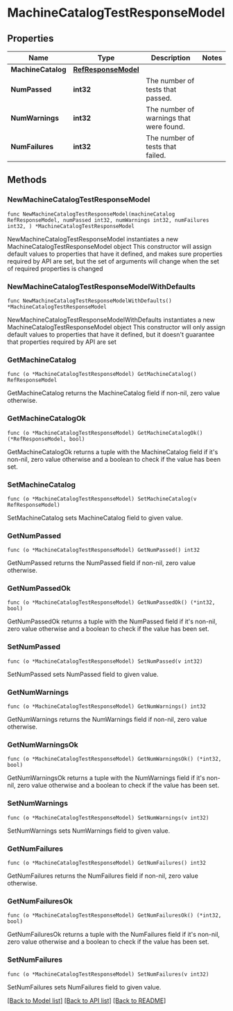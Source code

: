 # MachineCatalogTestResponseModel

## Properties

Name | Type | Description | Notes
------------ | ------------- | ------------- | -------------
**MachineCatalog** | [**RefResponseModel**](RefResponseModel.md) |  | 
**NumPassed** | **int32** | The number of tests that passed. | 
**NumWarnings** | **int32** | The number of warnings that were found. | 
**NumFailures** | **int32** | The number of tests that failed. | 

## Methods

### NewMachineCatalogTestResponseModel

`func NewMachineCatalogTestResponseModel(machineCatalog RefResponseModel, numPassed int32, numWarnings int32, numFailures int32, ) *MachineCatalogTestResponseModel`

NewMachineCatalogTestResponseModel instantiates a new MachineCatalogTestResponseModel object
This constructor will assign default values to properties that have it defined,
and makes sure properties required by API are set, but the set of arguments
will change when the set of required properties is changed

### NewMachineCatalogTestResponseModelWithDefaults

`func NewMachineCatalogTestResponseModelWithDefaults() *MachineCatalogTestResponseModel`

NewMachineCatalogTestResponseModelWithDefaults instantiates a new MachineCatalogTestResponseModel object
This constructor will only assign default values to properties that have it defined,
but it doesn't guarantee that properties required by API are set

### GetMachineCatalog

`func (o *MachineCatalogTestResponseModel) GetMachineCatalog() RefResponseModel`

GetMachineCatalog returns the MachineCatalog field if non-nil, zero value otherwise.

### GetMachineCatalogOk

`func (o *MachineCatalogTestResponseModel) GetMachineCatalogOk() (*RefResponseModel, bool)`

GetMachineCatalogOk returns a tuple with the MachineCatalog field if it's non-nil, zero value otherwise
and a boolean to check if the value has been set.

### SetMachineCatalog

`func (o *MachineCatalogTestResponseModel) SetMachineCatalog(v RefResponseModel)`

SetMachineCatalog sets MachineCatalog field to given value.


### GetNumPassed

`func (o *MachineCatalogTestResponseModel) GetNumPassed() int32`

GetNumPassed returns the NumPassed field if non-nil, zero value otherwise.

### GetNumPassedOk

`func (o *MachineCatalogTestResponseModel) GetNumPassedOk() (*int32, bool)`

GetNumPassedOk returns a tuple with the NumPassed field if it's non-nil, zero value otherwise
and a boolean to check if the value has been set.

### SetNumPassed

`func (o *MachineCatalogTestResponseModel) SetNumPassed(v int32)`

SetNumPassed sets NumPassed field to given value.


### GetNumWarnings

`func (o *MachineCatalogTestResponseModel) GetNumWarnings() int32`

GetNumWarnings returns the NumWarnings field if non-nil, zero value otherwise.

### GetNumWarningsOk

`func (o *MachineCatalogTestResponseModel) GetNumWarningsOk() (*int32, bool)`

GetNumWarningsOk returns a tuple with the NumWarnings field if it's non-nil, zero value otherwise
and a boolean to check if the value has been set.

### SetNumWarnings

`func (o *MachineCatalogTestResponseModel) SetNumWarnings(v int32)`

SetNumWarnings sets NumWarnings field to given value.


### GetNumFailures

`func (o *MachineCatalogTestResponseModel) GetNumFailures() int32`

GetNumFailures returns the NumFailures field if non-nil, zero value otherwise.

### GetNumFailuresOk

`func (o *MachineCatalogTestResponseModel) GetNumFailuresOk() (*int32, bool)`

GetNumFailuresOk returns a tuple with the NumFailures field if it's non-nil, zero value otherwise
and a boolean to check if the value has been set.

### SetNumFailures

`func (o *MachineCatalogTestResponseModel) SetNumFailures(v int32)`

SetNumFailures sets NumFailures field to given value.



[[Back to Model list]](../README.md#documentation-for-models) [[Back to API list]](../README.md#documentation-for-api-endpoints) [[Back to README]](../README.md)


